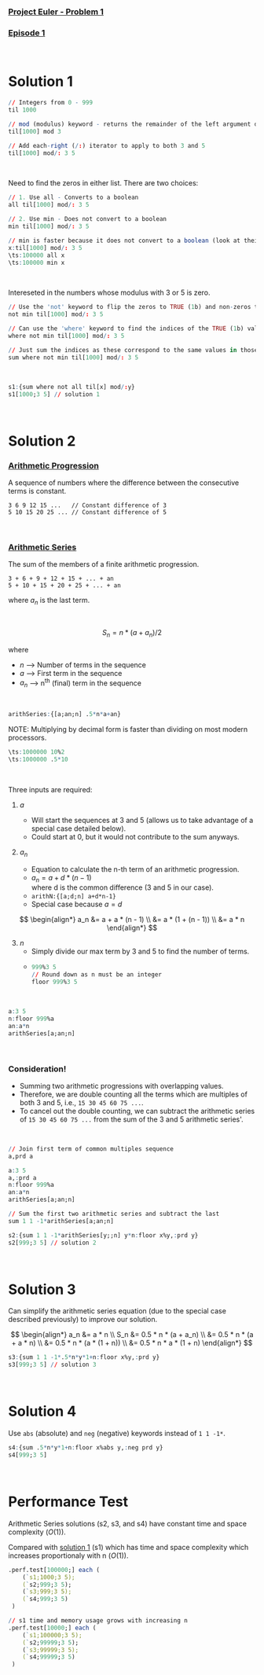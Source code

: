 ### [Project Euler - Problem 1](https://projecteuler.net/problem=1)
### [Episode 1](https://www.youtube.com/watch?v=yoP4WtyR5A0&list=PLsQYtymvFUhhft5F6IWzwEZ60dpB6MLMt)

<br />

# Solution 1

```q
// Integers from 0 - 999
til 1000

// mod (modulus) keyword - returns the remainder of the left argument divided by the right arguement
til[1000] mod 3

// Add each-right (/:) iterator to apply to both 3 and 5
til[1000] mod/: 3 5

```
<br />

Need to find the zeros in either list. There are two choices:
```q
// 1. Use all - Converts to a boolean
all til[1000] mod/: 3 5

// 2. Use min - Does not convert to a boolean
min til[1000] mod/: 3 5

// min is faster because it does not convert to a boolean (look at their definitions) 
x:til[1000] mod/: 3 5
\ts:100000 all x
\ts:100000 min x
```
<br />

Intereseted in the numbers whose modulus with 3 or 5 is zero.
```q
// Use the 'not' keyword to flip the zeros to TRUE (1b) and non-zeros to FALSE (0b)
not min til[1000] mod/: 3 5  

// Can use the 'where' keyword to find the indices of the TRUE (1b) values
where not min til[1000] mod/: 3 5

// Just sum the indices as these correspond to the same values in those positions
sum where not min til[1000] mod/: 3 5
```

<br />

```q
s1:{sum where not all til[x] mod/:y}
s1[1000;3 5] // solution 1
```

<br />

# Solution 2

### [Arithmetic Progression](https://en.wikipedia.org/wiki/Arithmetic_progression)

A sequence of numbers where the difference between the consecutive terms is constant.

```
3 6 9 12 15 ...   // Constant difference of 3
5 10 15 20 25 ... // Constant difference of 5
```

<br />

### [Arithmetic Series](https://en.wikipedia.org/wiki/Arithmetic_progression#Sum)

The sum of the members of a finite arithmetic progression.

```
3 + 6 + 9 + 12 + 15 + ... + an
5 + 10 + 15 + 20 + 25 + ... + an
```

where *a<sub>n</sub>* is the last term.

<br />

$$
S_n = n * (a + a_n) / 2
$$

where 
- *n*  -->  Number of terms in the sequence
- *a*  -->  First term in the sequence
- *a<sub>n</sub>* -->  n<sup>th</sup> (final) term in the sequence

<br/>

```q
arithSeries:{[a;an;n] .5*n*a+an}
```

NOTE: Multiplying by decimal form is faster than dividing on most modern processors.

```q
\ts:1000000 10%2
\ts:1000000 .5*10
```

<br />

Three inputs are required: 

1. *a*
   - Will start the sequences at 3 and 5 (allows us to take advantage of a special case detailed below).
   - Could start at 0, but it would not contribute to the sum anyways.

2. *a<sub>n</sub>*
    - Equation to calculate the n-th term of an arithmetic progression.
    - $a_n = a + d * (n - 1)$ <br />
      where d is the common difference (3 and 5 in our case).
    - `arithN:{[a;d;n] a+d*n-1}`
    - Special case because $a = d$
      
$$
\begin{align*}
  a_n &= a + a * (n - 1) \\
    &= a * (1 + (n - 1)) \\
    &= a * n
\end{align*}
$$

3. *n* 
    - Simply divide our max term by $3$ and $5$ to find the number of terms.
    - ```q
      999%3 5
      // Round down as n must be an integer
      floor 999%3 5
      ```

<br />

```q
a:3 5
n:floor 999%a
an:a*n
arithSeries[a;an;n]
```
<br>

### Consideration!
  - Summing two arithmetic progressions with overlapping values.
  - Therefore, we are double counting all the terms which are multiples of both $3$ and $5$, i.e., `15 30 45 60 75 ...`.
  - To cancel out the double counting, we can subtract the arithmetic series of `15 30 45 60 75 ...` from the sum of the $3$ and $5$ arithmetic series'.
  
<br />

```q
// Join first term of common multiples sequence
a,prd a

a:3 5
a,:prd a
n:floor 999%a
an:a*n
arithSeries[a;an;n]

// Sum the first two arithmetic series and subtract the last
sum 1 1 -1*arithSeries[a;an;n]
```

```q
s2:{sum 1 1 -1*arithSeries[y;;n] y*n:floor x%y,:prd y}
s2[999;3 5] // solution 2
```
<br>

# Solution 3

Can simplify the arithmetic series equation (due to the special case described previously) to improve our solution.

$$
\begin{align*}
  a_n &= a * n \\
  S_n &= 0.5 * n * (a + a_n) \\
        &= 0.5 * n * (a + a * n) \\
        &= 0.5 * n * (a * (1 + n)) \\
        &= 0.5 * n * a * (1 + n)
\end{align*}
$$

```q
s3:{sum 1 1 -1*.5*n*y*1+n:floor x%y,:prd y}
s3[999;3 5] // solution 3
```

<br />

# Solution 4

Use `abs` (absolute) and `neg` (negative) keywords instead of `1 1 -1*`.

```q
s4:{sum .5*n*y*1+n:floor x%abs y,:neg prd y}
s4[999;3 5]
```

<br />

# Performance Test

Arithmetic Series solutions (s2, s3, and s4) have constant time and space complexity $(O(1))$.

Compared with [solution 1](#solution-1) (s1) which has time and space complexity which increases proportionaly with n $(O(1))$.

```q
.perf.test[100000;] each (
    (`s1;1000;3 5);
    (`s2;999;3 5);
    (`s3;999;3 5);
    (`s4;999;3 5)
 )

// s1 time and memory usage grows with increasing n
.perf.test[10000;] each (
    (`s1;100000;3 5);
    (`s2;99999;3 5);
    (`s3;99999;3 5);
    (`s4;99999;3 5)
 )
```
